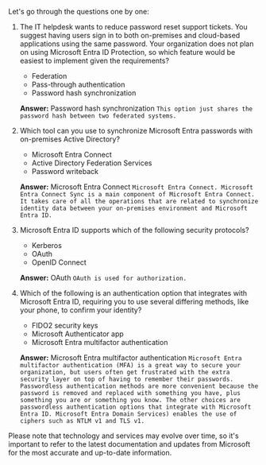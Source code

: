 Let's go through the questions one by one:

1. The IT helpdesk wants to reduce password reset support tickets. You suggest having users sign in to both on-premises and cloud-based applications using the same password. Your organization does not plan on using Microsoft Entra ID Protection, so which feature would be easiest to implement given the requirements?

   - Federation
   - Pass-through authentication
   - Password hash synchronization

   **Answer:** Password hash synchronization `This option just shares the password hash between two federated systems.`

2. Which tool can you use to synchronize Microsoft Entra passwords with on-premises Active Directory?

   - Microsoft Entra Connect
   - Active Directory Federation Services
   - Password writeback

   **Answer:** Microsoft Entra Connect `Microsoft Entra Connect. Microsoft Entra Connect Sync is a main component of Microsoft Entra Connect. It takes care of all the operations that are related to synchronize identity data between your on-premises environment and Microsoft Entra ID.`

3. Microsoft Entra ID supports which of the following security protocols?

   - Kerberos
   - OAuth
   - OpenID Connect

   **Answer:** OAuth `OAuth is used for authorization.`

4. Which of the following is an authentication option that integrates with Microsoft Entra ID, requiring you to use several differing methods, like your phone, to confirm your identity?

   - FIDO2 security keys
   - Microsoft Authenticator app
   - Microsoft Entra multifactor authentication

   **Answer:** Microsoft Entra multifactor authentication `Microsoft Entra multifactor authentication (MFA) is a great way to secure your organization, but users often get frustrated with the extra security layer on top of having to remember their passwords. Passwordless authentication methods are more convenient because the password is removed and replaced with something you have, plus something you are or something you know. The other choices are passwordless authentication options that integrate with Microsoft Entra ID. Microsoft Entra Domain Services) enables the use of ciphers such as NTLM v1 and TLS v1.`

Please note that technology and services may evolve over time, so it's important to refer to the latest documentation and updates from Microsoft for the most accurate and up-to-date information.
